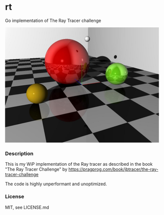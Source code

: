 # rt
Go implementation of The Ray Tracer challenge

![image](images/withreflections.jpg)

### Description
This is my WiP implementation of the Ray tracer as described in the book "The Ray Tracer Challenge" by https://pragprog.com/book/jbtracer/the-ray-tracer-challenge

The code is highly unperformant and unoptimized.

### License 
MIT, see LICENSE.md

